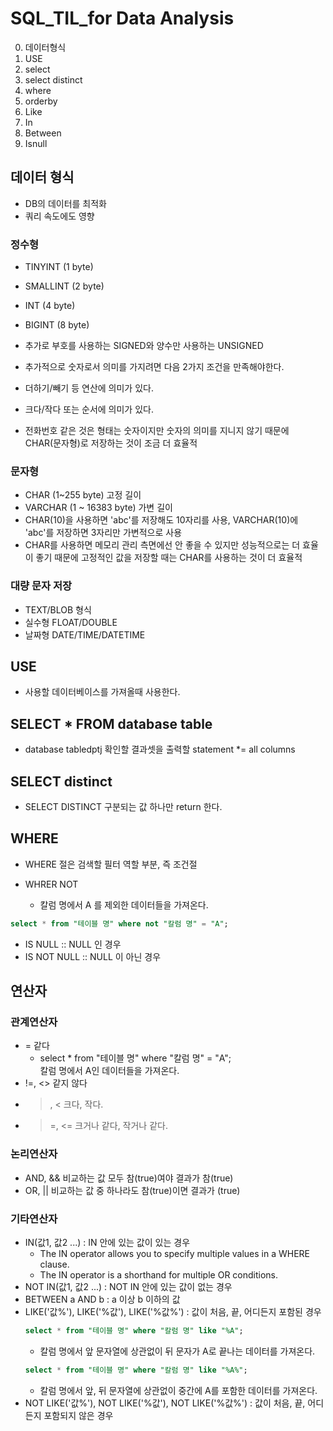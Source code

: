 # SQL_TIL_for Data Analysis
0. 데이터형식
1. USE
2. select
3. select distinct
4. where
5. orderby
6. Like
7. In
8. Between
9. Isnull

## 데이터 형식
- DB의 데이터를 최적화
- 쿼리 속도에도 영향
### 정수형
- TINYINT (1 byte)
- SMALLINT (2 byte)
- INT (4 byte)
- BIGINT (8 byte)
- 추가로 부호를 사용하는 SIGNED와 양수만 사용하는 UNSIGNED

- 추가적으로 숫자로서 의미를 가지려면 다음 2가지 조건을 만족해야한다.
-   더하기/빼기 등 연산에 의미가 있다.
-   크다/작다 또는 순서에 의미가 있다.
-   전화번호 같은 것은 형태는 숫자이지만 숫자의 의미를 지니지 않기 때문에 CHAR(문자형)로 저장하는 것이 조금 더 효율적

### 문자형
- CHAR (1~255 byte) 고정 길이
- VARCHAR (1 ~ 16383 byte) 가변 길이
- CHAR(10)을 사용하면 'abc'를 저장해도 10자리를 사용, VARCHAR(10)에 'abc'를 저장하면 3자리만 가변적으로 사용
- CHAR를 사용하면 메모리 관리 측면에선 안 좋을 수 있지만 성능적으로는 더 효율이 좋기 때문에 고정적인 값을 저장할 때는 CHAR를 사용하는 것이 더 효율적



### 대량 문자 저장
- TEXT/BLOB 형식
- 실수형 FLOAT/DOUBLE
- 날짜형 DATE/TIME/DATETIME

## USE
- 사용할 데이터베이스를 가져올때 사용한다. 

## SELECT * FROM database table
- database tabledptj 확인할 결과셋을 출력할 statement *= all columns

## SELECT distinct 
- SELECT DISTINCT 구분되는 값 하나만 return 한다. 

## WHERE
- WHERE 절은 검색할 필터 역할 부분, 즉 조건절

- WHRER NOT
    - 칼럼 명에서 A 를 제외한 데이터들을 가져온다.

```sql
select * from "테이블 명" where not "칼럼 명" = "A";        
```
- IS NULL :: NULL 인 경우 
- IS NOT NULL :: NULL 이 아닌 경우

## 연산자
### 관계연산자
-  = 같다 
    - select * from "테이블 명" where "칼럼 명" = "A";        
    칼럼 명에서 A인 데이터들을 가져온다.
- !=, <> 같지 않다
-  >, < 크다, 작다. 
-  >=, <=  크거나 같다, 작거나 같다. 

### 논리연산자
- AND, && 비교하는 값 모두 참(true)여야 결과가 참(true)
- OR, || 비교하는 값 중 하나라도 참(true)이면 결과가 (true) 

### 기타연산자
-  IN(값1, 값2 ...) : IN 안에 있는 값이 있는 경우 
    - The IN operator allows you to specify multiple values in a WHERE clause.
    - The IN operator is a shorthand for multiple OR conditions.
- NOT IN(값1, 값2 ...) : NOT IN 안에 있는 값이 없는 경우 
- BETWEEN a AND b  : a 이상 b 이하의 값 
- LIKE('값%'), LIKE('%값'), LIKE('%값%') : 값이 처음, 끝, 어디든지 포함된 경우
    ```sql 
    select * from "테이블 명" where "칼럼 명" like "%A";  
    ```      
    - 칼럼 명에서 앞 문자열에 상관없이 뒤 문자가 A로 끝나는 데이터를 가져온다.
    ```sql
    select * from "테이블 명" where "칼럼 명" like "%A%";   
    ```    
    - 칼럼 명에서 앞, 뒤 문자열에 상관없이 중간에 A를 포함한 데이터를 가져온다.
- NOT LIKE('값%'), NOT LIKE('%값'), NOT LIKE('%값%')  : 값이 처음, 끝, 어디든지 포함되지 않은 경우 


